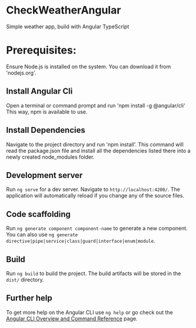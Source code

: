 # CheckWeatherAngular
Simple weather app, build with Angular TypeScript

# Prerequisites:
Ensure Node.js is installed on the system. You can download it from 'nodejs.org'.

## Install Angular Cli 
Open a terminal or command prompt and run 'npm install -g @angular/cli'
This way, npm is available to use.


## Install Dependencies
Navigate to the project directory and run 'npm install'.
This command will read the package.json file and install all the dependencies listed there into a newly created node_modules folder.



## Development server
Run `ng serve` for a dev server. Navigate to `http://localhost:4200/`. The application will automatically reload if you change any of the source files.

## Code scaffolding

Run `ng generate component component-name` to generate a new component. You can also use `ng generate directive|pipe|service|class|guard|interface|enum|module`.

## Build

Run `ng build` to build the project. The build artifacts will be stored in the `dist/` directory.

## Further help

To get more help on the Angular CLI use `ng help` or go check out the [Angular CLI Overview and Command Reference](https://angular.io/cli) page.
